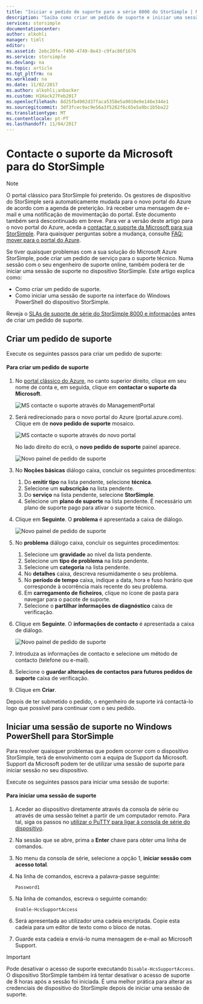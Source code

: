 ```yaml
---
title: "Iniciar o pedido de suporte para a série 8000 do StorSimple | Microsoft Docs"
description: "Saiba como criar um pedido de suporte e iniciar uma sessão de suporte no dispositivo StorSimple."
services: storsimple
documentationcenter: 
author: alkohli
manager: timlt
editor: 
ms.assetid: 2ebc20fe-f490-4749-8e43-c9fac86f1676
ms.service: storsimple
ms.devlang: na
ms.topic: article
ms.tgt_pltfrm: na
ms.workload: na
ms.date: 11/02/2017
ms.author: alkohli;anbacker
ms.custom: H1Hack27Feb2017
ms.openlocfilehash: 8d25fb4902d37faca5358e5a9010e9e146e344e1
ms.sourcegitcommit: 3df3fcec9ac9e56a3f5282f6c65e5a9bc1b5ba22
ms.translationtype: MT
ms.contentlocale: pt-PT
ms.lasthandoff: 11/04/2017
---
```

# <a name="contact-microsoft-support-for-your-storsimple"></a>Contacte o suporte da Microsoft para do StorSimple
> [!NOTE]
> O portal clássico para StorSimple foi preterido. Os gestores de dispositivo do StorSimple será automaticamente mudada para o novo portal do Azure de acordo com a agenda de preterição. Irá receber uma mensagem de e-mail e uma notificação de movimentação do portal. Este documento também será descontinuado em breve. Para ver a versão deste artigo para o novo portal do Azure, aceda a [contactar o suporte da Microsoft para sua StorSimple](storsimple-8000-contact-microsoft-support.md). Para quaisquer perguntas sobre a mudança, consulte [FAQ: mover para o portal do Azure](storsimple-8000-move-azure-portal-faq.md).

Se tiver quaisquer problemas com a sua solução do Microsoft Azure StorSimple, pode criar um pedido de serviço para o suporte técnico. Numa sessão com o seu engenheiro de suporte online, também poderá ter de iniciar uma sessão de suporte no dispositivo StorSimple. Este artigo explica como:

* Como criar um pedido de suporte.
* Como iniciar uma sessão de suporte na interface do Windows PowerShell do dispositivo StorSimple.

Reveja o [SLAs de suporte de série do StorSimple 8000 e informações](https://msdn.microsoft.com/library/mt433077.aspx) antes de criar um pedido de suporte.

## <a name="create-a-support-request"></a>Criar um pedido de suporte
Execute os seguintes passos para criar um pedido de suporte:

#### <a name="to-create-a-support-request"></a>Para criar um pedido de suporte
1. No [portal clássico do Azure](https://manage.windowsazure.com/), no canto superior direito, clique em seu nome de conta e, em seguida, clique em **contactar o suporte da Microsoft**.
   
    ![MS contacte o suporte através do ManagementPortal](./media/storsimple-contact-microsoft-support/Ibiza1.png)
2. Será redirecionado para o novo portal do Azure (portal.azure.com). Clique em de **novo pedido de suporte** mosaico.
   
    ![MS contacte o suporte através do novo portal](./media/storsimple-contact-microsoft-support/Ibiza2.png)
   
    No lado direito do ecrã, o **novo pedido de suporte** painel aparece. 
   
    ![Novo painel de pedido de suporte](./media/storsimple-contact-microsoft-support/Ibiza3a.png)
3. No **Noções básicas** diálogo caixa, concluir os seguintes procedimentos:                                
   
   1. Do **emitir tipo** na lista pendente, selecione **técnica**.
   2. Selecione um **subscrição** na lista pendente.
   3. Do **serviço** na lista pendente, selecione **StorSimple**. 
   4. Selecione um **plano de suporte** na lista pendente. É necessário um plano de suporte pago para ativar o suporte técnico.
4. Clique em **Seguinte**. O **problema** é apresentada a caixa de diálogo.
   
    ![Novo painel de pedido de suporte](./media/storsimple-contact-microsoft-support/Ibiza5a.png) 
5. No **problema** diálogo caixa, concluir os seguintes procedimentos:
   
   1. Selecione um **gravidade** ao nível da lista pendente.
   2. Selecione um **tipo de problema** na lista pendente.
   3. Selecione um **categoria** na lista pendente. 
   4. No **detalhes** caixa, descreva resumidamente o seu problema.
   5. No **período de tempo** caixa, indique a data, hora e fuso horário que corresponde à ocorrência mais recente do seu problema.
   6. Em **carregamento de ficheiros**, clique no ícone de pasta para navegar para o pacote de suporte.
   7. Selecione o **partilhar informações de diagnóstico** caixa de verificação.
6. Clique em **Seguinte**. O **informações de contacto** é apresentada a caixa de diálogo.
   
    ![Novo painel de pedido de suporte](./media/storsimple-contact-microsoft-support/Ibiza6a.png) 
7. Introduza as informações de contacto e selecione um método de contacto (telefone ou e-mail). 
8. Selecione o **guardar alterações de contactos para futuros pedidos de suporte** caixa de verificação.
9. Clique em **Criar**.

Depois de ter submetido o pedido, o engenheiro de suporte irá contactá-lo logo que possível para continuar com o seu pedido.

## <a name="start-a-support-session-in-windows-powershell-for-storsimple"></a>Iniciar uma sessão de suporte no Windows PowerShell para StorSimple
Para resolver quaisquer problemas que podem ocorrer com o dispositivo StorSimple, terá de envolvimento com a equipa de Support da Microsoft. Support da Microsoft podem ter de utilizar uma sessão de suporte para iniciar sessão no seu dispositivo. 

Execute os seguintes passos para iniciar uma sessão de suporte:

#### <a name="to-start-a-support-session"></a>Para iniciar uma sessão de suporte
1. Aceder ao dispositivo diretamente através da consola de série ou através de uma sessão telnet a partir de um computador remoto. Para tal, siga os passos no [utilizar o PuTTY para ligar à consola de série do dispositivo](storsimple-deployment-walkthrough.md#use-putty-to-connect-to-the-device-serial-console).
2. Na sessão que se abre, prima a **Enter** chave para obter uma linha de comandos.
3. No menu da consola de série, selecione a opção 1, **iniciar sessão com acesso total**.
4. Na linha de comandos, escreva a palavra-passe seguinte: 
   
    `Password1`
5. Na linha de comandos, escreva o seguinte comando:
   
    `Enable-HcsSupportAccess`
6. Será apresentada ao utilizador uma cadeia encriptada. Copie esta cadeia para um editor de texto como o bloco de notas.
7. Guarde esta cadeia e enviá-lo numa mensagem de e-mail ao Microsoft Support. 

> [!IMPORTANT]
> Pode desativar o acesso de suporte executando `Disable-HcsSupportAccess`. O dispositivo StorSimple também irá tentar desativar o acesso de suporte de 8 horas após a sessão foi iniciada. É uma melhor prática para alterar as credenciais de dispositivo do StorSimple depois de iniciar uma sessão de suporte.
> 
> 


